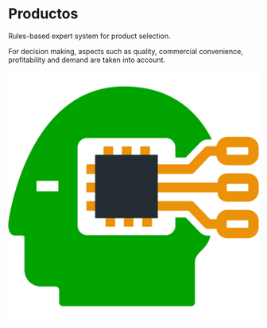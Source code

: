 # Productos

Rules-based expert system for product selection.

For decision making, aspects such as quality, commercial convenience, profitability and demand are taken into account. 


![alt text](https://github.com/pablocourault/Productos/blob/main/clipsicon.png?raw=true)
